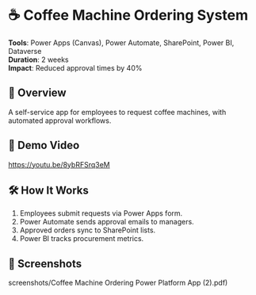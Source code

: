 # ☕ Coffee Machine Ordering System
**Tools**: Power Apps (Canvas), Power Automate, SharePoint, Power BI, Dataverse  
**Duration**: 2 weeks  
**Impact**: Reduced approval times by 40%  

## 📌 Overview
A self-service app for employees to request coffee machines, with automated approval workflows.

## 🎥 Demo Video
https://youtu.be/8ybRFSrq3eM 

## 🛠️ How It Works
1. Employees submit requests via Power Apps form.
2. Power Automate sends approval emails to managers.
3. Approved orders sync to SharePoint lists.
4. Power BI tracks procurement metrics.

## 📸 Screenshots
screenshots/Coffee Machine Ordering Power Platform App (2).pdf) 
